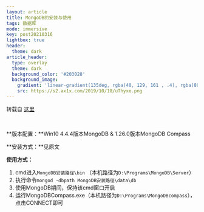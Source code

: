 ```yaml
---
layout: article
title: MongoDB的安装与使用
tags: 数据库
mode: immersive
key: post20210316
lightbox: true
header:
  theme: dark
article_header:
  type: overlay
  theme: dark
  background_color: '#203028'
  background_image: 
    gradient: 'linear-gradient(135deg, rgba(40, 129, 161 , .4), rgba(80, 171, 204, .4))'
    src: https://s2.ax1x.com/2019/10/10/uThyxe.png
---
```


转载自 [这里](https://blog.csdn.net/weixin_41466575/article/details/105326230)

<!--more-->

</br>

**版本配置：**Win10 4.4.4版本MongoDB & 1.26.0版本MongoDB Compass

**安装方式：**见原文

**使用方式：**

1. cmd进入`MongoDB安装路径\bin` （本机路径为`D:\Programs\MongoDB\Server`）
2. 执行命令`mongod -dbpath MongoDB安装路径\data\db`
3. 使用MongoDB期间，保持该cmd窗口开启
4. 运行MongoDBCompass.exe（本机路径为`D:\Programs\MongoDBcompass`），点击CONNECT即可
